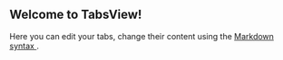 ## Welcome to TabsView!

Here you can edit your tabs, change their content using the 
[ Markdown syntax ](http://daringfireball.net/projects/markdown/syntax).